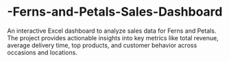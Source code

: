 # -Ferns-and-Petals-Sales-Dashboard
An interactive Excel dashboard to analyze sales data for Ferns and Petals. The project provides actionable insights into key metrics like total revenue, average delivery time, top products, and customer behavior across occasions and locations. 
